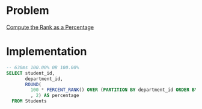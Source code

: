 # Problem

[Compute the Rank as a Percentage](https://leetcode.com/problems/compute-the-rank-as-a-percentage/)

# Implementation

```sql
-- 630ms 100.00% 0B 100.00%
SELECT student_id,
       department_id,
       ROUND(
         100 * PERCENT_RANK() OVER (PARTITION BY department_id ORDER BY mark DESC)
         , 2) AS percentage
  FROM Students
```
